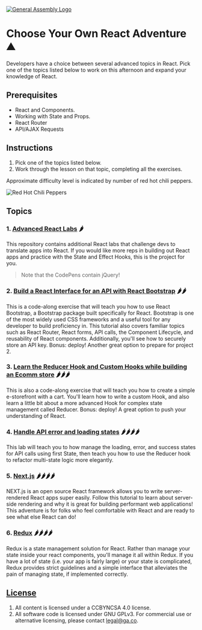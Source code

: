 [![General Assembly Logo](https://camo.githubusercontent.com/1a91b05b8f4d44b5bbfb83abac2b0996d8e26c92/687474703a2f2f692e696d6775722e636f6d2f6b6538555354712e706e67)](https://generalassemb.ly/education/web-development-immersive)

# Choose Your Own React Adventure ⛰️

Developers have a choice between several advanced topics in React. Pick one of the
topics listed below to work on this afternoon and expand your knowledge of React. 

## Prerequisites

- React and Components.
- Working with State and Props.
- React Router
- API/AJAX Requests

## Instructions

1. Pick one of the topics listed below.
1. Work through the lesson on that topic, completing all the exercises.

Approximate difficulty level is indicated by number of red hot chili peppers. 

![Red Hot Chili Peppers](https://media.giphy.com/media/99XSoVagmu5Hi/giphy.gif)


## Topics

### 1. [Advanced React Labs](../../../react-bonus-labs-adv) 🌶️ 
This repository contains additional React labs that challenge devs to translate apps into React. If you would like more reps in building out React apps and practice with the State and Effect Hooks, this is the project for you. 

> Note that the CodePens contain jQuery! 

### 2. [Build a React Interface for an API with React Bootstrap](../../../react-bootstrap) 🌶️🌶️
This is a code-along exercise that will teach you how to use React Bootstrap, a Bootstrap package built specifically for React. Bootstrap is one of the most widely used CSS frameworks and a useful tool for any developer to build proficiency in. This tutorial also covers familiar topics such as React Router, React forms, API calls, the Component Lifecycle, and reusability of React components. Additionally, you'll see how to securely store an API key. Bonus: deploy! Another great option to prepare for project 2. 

### 3. [Learn the Reducer Hook and Custom Hooks while building an Ecomm store](../../../react-ecomm-tutorial) 🌶️🌶️🌶️

This is also a code-along exercise that will teach you how to create a simple e-storefront with a cart. You'll learn how to write a custom Hook, and also learn a little bit about a more advanced Hook for complex state management called Reducer. Bonus: deploy! A great option to push your understanding of React.

### 4. [Handle API error and loading states](../../../react-errors) 🌶️🌶️🌶️🌶️

This lab will teach you to how manage the loading, error, and success states for API calls using first State, then teach you how to use the Reducer hook to refactor multi-state logic more elegantly.

### 5. [Next.js](../../../nextJS) 🌶️🌶️🌶️🌶️
NEXT.js is an open source React framework allows you to write server-rendered React apps super easily. Follow this tutorial to learn about server-side rendering and why it is great for building performant web applications! This adventure is for folks who feel comfortable with React and are ready to see what else React can do! 

### 6. [Redux](../../../react-redux) 🌶️🌶️🌶️🌶️

Redux is a state management solution for React. Rather than manage your state
inside your react components, you'll manage it all within Redux. If you have a
lot of state (i.e. your app is fairly large) or your state is complicated, Redux
provides strict guidelines and a simple interface that alleviates the pain of
managing state, if implemented correctly. 

## [License](LICENSE)

1. All content is licensed under a CC­BY­NC­SA 4.0 license.
1. All software code is licensed under GNU GPLv3. For commercial use or
   alternative licensing, please contact legal@ga.co.
